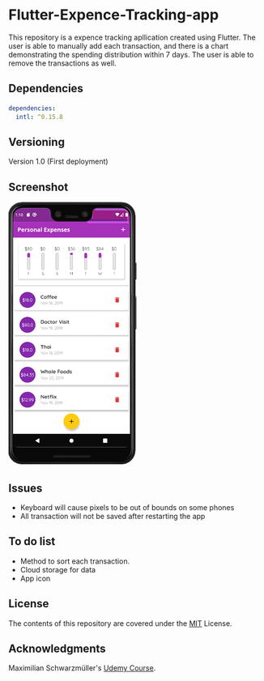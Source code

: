 Flutter-Expence-Tracking-app
==
This repository is a expence tracking apllication created using Flutter. The user is able to manually add each transaction, and there is a chart demonstrating the spending distribution within 7 days. The user is able to remove the transactions as well.

## Dependencies
```yaml
dependencies:
  intl: ^0.15.8
```
## Versioning
Version 1.0 (First deployment)
## Screenshot
![Demo](assets/images/demo.png)
## Issues
* Keyboard will cause pixels to be out of bounds on some phones
* All transaction will not be saved after restarting the app

## To do list
* Method to sort each transaction.
* Cloud storage for data 
* App icon 


## License

The contents of this repository are covered under the [MIT](LICENSE) License.

## Acknowledgments
Maximilian Schwarzmüller's [Udemy Course](https://www.udemy.com/course/learn-flutter-dart-to-build-ios-android-apps/).

